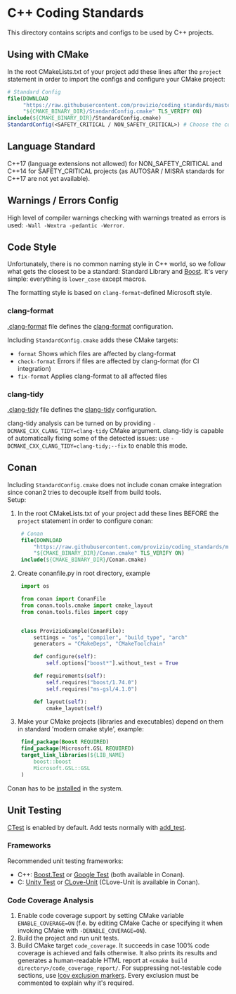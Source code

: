 # C++ Coding Standards

This directory contains scripts and configs to be used by C++ projects.

## Using with CMake

In the root CMakeLists.txt of your project add these lines after the `project`
statement in order to import the configs and configure your CMake project:

```CMake
# Standard Config
file(DOWNLOAD
     "https://raw.githubusercontent.com/provizio/coding_standards/master/cpp/cmake/StandardConfig.cmake"
     "${CMAKE_BINARY_DIR}/StandardConfig.cmake" TLS_VERIFY ON)
include(${CMAKE_BINARY_DIR}/StandardConfig.cmake)
StandardConfig(<SAFETY_CRITICAL / NON_SAFETY_CRITICAL>) # Choose the configuration type
```

## Language Standard

C++17 (language extensions not allowed) for NON_SAFETY_CRITICAL and C++14 for
SAFETY_CRITICAL projects (as AUTOSAR / MISRA standards for C++17 are not
yet available).

## Warnings / Errors Config

High level of compiler warnings checking with warnings treated as errors is
used: `-Wall -Wextra -pedantic -Werror`.

## Code Style

Unfortunately, there is no common naming style in C++ world, so we follow what
gets the closest to be a standard: Standard Library and
[Boost](https://www.boost.org/). It's very simple: everything is `lower_case`
except macros.

The formatting style is based on `clang-format`-defined Microsoft style.

### clang-format

[.clang-format](.clang-format) file defines the
[clang-format](https://clang.llvm.org/docs/ClangFormat.html) configuration.

Including `StandardConfig.cmake` adds these CMake targets:

- `format` Shows which files are affected by clang-format
- `check-format` Errors if files are affected by clang-format (for CI integration)
- `fix-format` Applies clang-format to all affected files

### clang-tidy

[.clang-tidy](.clang-tidy) file defines the
[clang-tidy](https://clang.llvm.org/extra/clang-tidy/) configuration.

clang-tidy analysis can be turned on by providing
`-DCMAKE_CXX_CLANG_TIDY=clang-tidy` CMake argument.
clang-tidy is capable of automatically fixing some of the detected issues: use
`-DCMAKE_CXX_CLANG_TIDY=clang-tidy;--fix` to enable this mode.

## Conan

Including `StandardConfig.cmake` does not include conan cmake integration since conan2 tries to decouple itself from build tools.  
Setup:  

  1. In the root CMakeLists.txt of your project add these lines BEFORE the `project`
statement in order to configure conan:

     ```CMake
      # Conan
      file(DOWNLOAD
          "https://raw.githubusercontent.com/provizio/coding_standards/master/cpp/cmake/Conan.cmake"
          "${CMAKE_BINARY_DIR}/Conan.cmake" TLS_VERIFY ON)
      include(${CMAKE_BINARY_DIR}/Conan.cmake)
     ```

  2. Create conanfile.py in root directory, example

     ```Python
      import os

      from conan import ConanFile
      from conan.tools.cmake import cmake_layout
      from conan.tools.files import copy


      class ProvizioExample(ConanFile):
          settings = "os", "compiler", "build_type", "arch"
          generators = "CMakeDeps", "CMakeToolchain"

          def configure(self):
              self.options["boost*"].without_test = True

          def requirements(self):
              self.requires("boost/1.74.0")
              self.requires("ms-gsl/4.1.0")

          def layout(self):
              cmake_layout(self)
     ```

  2. Make your CMake projects (libraries and executables) depend on them in standard 'modern cmake style', example:

     ```CMake
      find_package(Boost REQUIRED)
      find_package(Microsoft.GSL REQUIRED)
      target_link_libraries(${LIB_NAME}
          boost::boost
          Microsoft.GSL::GSL
      )
     ```

Conan has to be [installed](https://pypi.org/project/conan/) in the system.

## Unit Testing

[CTest](https://cmake.org/cmake/help/latest/manual/ctest.1.html) is enabled by
default. Add tests normally with [add_test](https://cmake.org/cmake/help/latest/command/add_test.html).

### Frameworks

Recommended unit testing frameworks:

- C++: [Boost.Test](https://www.boost.org/doc/libs/1_79_0/libs/test/doc/html/index.html)
  or [Google Test](https://github.com/google/googletest) (both available in Conan).
- C: [Unity Test](https://github.com/provizio/Unity/tree/provizio)
  or [CLove-Unit](https://github.com/fdefelici/clove-unit) (CLove-Unit is
  available in Conan).

### Code Coverage Analysis

1. Enable code coverage support by setting CMake variable `ENABLE_COVERAGE=ON`
  (f.e. by editing CMake Cache or specifying it when invoking CMake with
  `-DENABLE_COVERAGE=ON`).
2. Build the project and run unit tests.
3. Build CMake target `code_coverage`. It succeeds in case 100% code coverage
  is achieved and fails otherwise. It also prints its results and generates a
  human-readable HTML report at `<cmake build directory>/code_coverage_report/`.
  For suppressing not-testable code sections, use
  [lcov exclusion markers](https://manpages.debian.org/unstable/lcov/geninfo.1.en.html).
  Every exclusion must be commented to explain why it's required.
